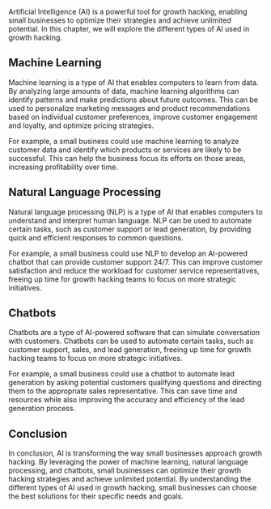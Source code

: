
Artificial Intelligence (AI) is a powerful tool for growth hacking, enabling small businesses to optimize their strategies and achieve unlimited potential. In this chapter, we will explore the different types of AI used in growth hacking.

Machine Learning
----------------

Machine learning is a type of AI that enables computers to learn from data. By analyzing large amounts of data, machine learning algorithms can identify patterns and make predictions about future outcomes. This can be used to personalize marketing messages and product recommendations based on individual customer preferences, improve customer engagement and loyalty, and optimize pricing strategies.

For example, a small business could use machine learning to analyze customer data and identify which products or services are likely to be successful. This can help the business focus its efforts on those areas, increasing profitability over time.

Natural Language Processing
---------------------------

Natural language processing (NLP) is a type of AI that enables computers to understand and interpret human language. NLP can be used to automate certain tasks, such as customer support or lead generation, by providing quick and efficient responses to common questions.

For example, a small business could use NLP to develop an AI-powered chatbot that can provide customer support 24/7. This can improve customer satisfaction and reduce the workload for customer service representatives, freeing up time for growth hacking teams to focus on more strategic initiatives.

Chatbots
--------

Chatbots are a type of AI-powered software that can simulate conversation with customers. Chatbots can be used to automate certain tasks, such as customer support, sales, and lead generation, freeing up time for growth hacking teams to focus on more strategic initiatives.

For example, a small business could use a chatbot to automate lead generation by asking potential customers qualifying questions and directing them to the appropriate sales representative. This can save time and resources while also improving the accuracy and efficiency of the lead generation process.

Conclusion
----------

In conclusion, AI is transforming the way small businesses approach growth hacking. By leveraging the power of machine learning, natural language processing, and chatbots, small businesses can optimize their growth hacking strategies and achieve unlimited potential. By understanding the different types of AI used in growth hacking, small businesses can choose the best solutions for their specific needs and goals.
